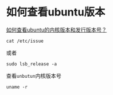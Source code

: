 # 如何查看ubuntu版本

[如何查看ubuntu的内核版本和发行版本号？](https://blog.csdn.net/debug_cpp/article/details/2687067)

```
cat /etc/issue
```
或者
```
sudo lsb_release -a
```
查看`unbutun`内核版本号
```
uname -r
```
